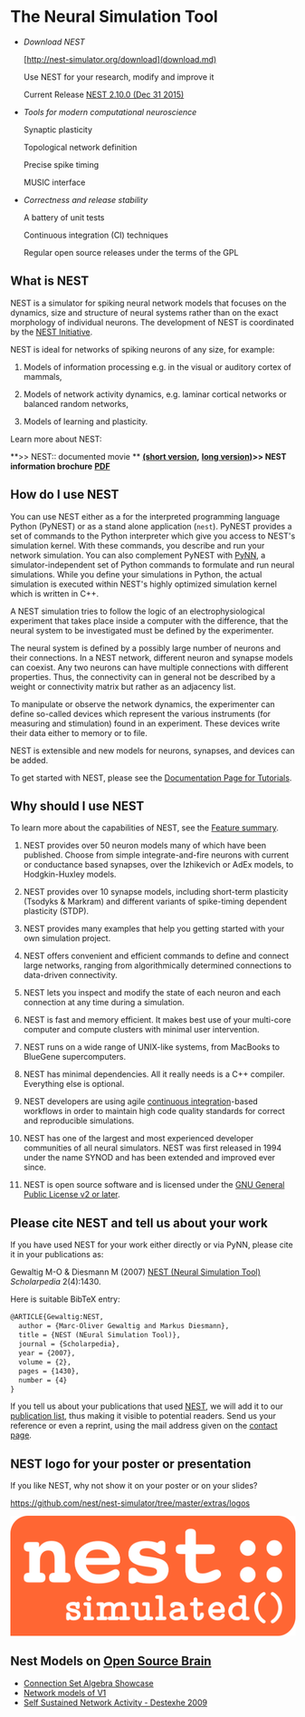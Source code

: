 # The Neural Simulation Tool

-   *Download NEST*

    [http://nest-simulator.org/download](download.md)

    Use NEST for your research, modify and improve it

    Current Release [NEST 2.10.0 (Dec 31 2015)](download.md)

-   *Tools for modern computational neuroscience*

    Synaptic plasticity

    Topological network definition

    Precise spike timing

    MUSIC interface

-   *Correctness and release stability*

    A battery of unit tests

    Continuous integration (CI) techniques

    Regular open source releases under the terms of the GPL

## What is NEST

NEST is a simulator for spiking neural network models that focuses on the
dynamics, size and structure of neural systems rather than on the exact
morphology of individual neurons. The development of NEST is coordinated by the
[NEST Initiative](http://www.nest-initiative.org).

NEST is ideal for networks of spiking neurons of any size, for example:

1.  Models of information processing e.g. in the visual or auditory cortex of
    mammals,

2.  Models of network activity dynamics, e.g. laminar cortical networks or
    balanced random networks,

3.  Models of learning and plasticity.

Learn more about NEST:

**\>\> NEST:: documented movie ** **[(short version](http://www.youtube.com/watch?v=K7KXmIv6ROY),**
**[long version)](http://www.youtube.com/watch?v=v0YEiren7D0)\>\> NEST information brochure** **[PDF](http://www.nest-simulator.org/wp-content/uploads/2015/04/JARA_NEST_final.pdf)**

## How do I use NEST

You can use NEST either as a for the interpreted programming language Python
(PyNEST) or as a stand alone application (`nest`).
 PyNEST provides a set of commands to the Python interpreter which give you
 access to NEST's simulation kernel. With these commands, you describe and run
 your network simulation.
 You can also complement PyNEST with [PyNN](http://neuralensemble.org/trac/PyNN),
 a simulator-independent set of Python commands to formulate and run neural
 simulations. While you define your simulations in Python, the actual simulation
 is executed within NEST's highly optimized simulation kernel which is written
 in C++.

A NEST simulation tries to follow the logic of an electrophysiological
experiment that takes place inside a computer with the difference, that the
neural system to be investigated must be defined by the experimenter.

The neural system is defined by a possibly large number of neurons and their
connections. In a NEST network, different neuron and synapse models can coexist.
Any two neurons can have multiple connections with different properties. Thus,
the connectivity can in general not be described by a weight or connectivity
matrix but rather as an adjacency list.

To manipulate or observe the network dynamics, the experimenter can define
so-called devices which represent the various instruments (for measuring and
stimulation) found in an experiment. These devices write their data either to
memory or to file.

NEST is extensible and new models for neurons, synapses, and devices can be
added.

To get started with NEST, please see the [Documentation Page for Tutorials](documentation.md "Documentation").

## Why should I use NEST

To learn more about the capabilities of NEST, see the [Feature summary](features.md "Features").

1.  NEST provides over 50 neuron models many of which have been published.
    Choose from simple integrate-and-fire neurons with current or conductance
    based synapses, over the Izhikevich or AdEx models, to Hodgkin-Huxley
    models.

2.  NEST provides over 10 synapse models, including short-term plasticity
    (Tsodyks & Markram) and different variants of spike-timing dependent
    plasticity (STDP).

3.  NEST provides many examples that help you getting started with your own
    simulation project.

4.  NEST offers convenient and efficient commands to define and connect large
    networks, ranging from algorithmically determined connections to data-driven
    connectivity.

5.  NEST lets you inspect and modify the state of each neuron and each
    connection at any time during a simulation.

6.  NEST is fast and memory efficient. It makes best use of your multi-core
    computer and compute clusters with minimal user intervention.

7.  NEST runs on a wide range of UNIX-like systems, from MacBooks to
    BlueGene supercomputers.

8.  NEST has minimal dependencies. All it really needs is a C++ compiler.
    Everything else is optional.

9.  NEST developers are using agile [continuous integration](continuous-integration.md "Continuous Integration")-based
    workflows in order to maintain high code quality standards for correct and
    reproducible simulations.

10. NEST has one of the largest and most experienced developer communities of
    all neural simulators. NEST was first released in 1994 under the name SYNOD
    and has been extended and improved ever since.

11. NEST is open source software and is licensed under the [GNU General Public License v2 or later](http://www.gnu.org/licenses/).

## Please cite NEST and tell us about your work

If you have used NEST for your work either directly or via PyNN, please cite it
in your publications as:

Gewaltig M-O & Diesmann M (2007) [NEST (Neural Simulation Tool)](http://www.scholarpedia.org/article/NEST_(Neural_Simulation_Tool))
*Scholarpedia* 2(4):1430.

Here is suitable BibTeX entry:

    @ARTICLE{Gewaltig:NEST,
      author = {Marc-Oliver Gewaltig and Markus Diesmann},
      title = {NEST (NEural Simulation Tool)},
      journal = {Scholarpedia},
      year = {2007},
      volume = {2},
      pages = {1430},
      number = {4}
    }

If you tell us about your publications that used [NEST](download.md "Download"),
we will add it to our [publication list](publications.md "Publications"),
thus making it visible to potential readers. Send us your reference or even a
reprint, using the mail address given on the [contact page](impressum.md "Impressum").

## NEST logo for your poster or presentation

If you like NEST, why not show it on your poster or on your slides?

<https://github.com/nest/nest-simulator/tree/master/extras/logos>

![](../../../logos/nest-simulated.png)

## Nest Models on [Open Source Brain](http://www.opensourcebrain.org/)

-   [Connection Set Algebra Showcase](http://www.opensourcebrain.org/projects/44)
-   [Network models of V1](http://www.opensourcebrain.org/projects/111)
-   [Self Sustained Network Activity - Destexhe 2009](http://www.opensourcebrain.org/projects/31)
